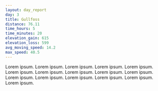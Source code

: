 ```yaml
---
layout: day_report
day: 3
title: Gullfoss
distance: 76.11
time_hours: 5
time_minutes: 20
elevation_gain: 615
elevation_loss: 599
avg_moving_speed: 14.2
max_speed: 40.5
---
```


Lorem ipsum. Lorem ipsum. Lorem ipsum. Lorem ipsum. Lorem ipsum. Lorem ipsum. Lorem ipsum. Lorem ipsum.
Lorem ipsum. Lorem ipsum. Lorem ipsum. Lorem ipsum. Lorem ipsum. Lorem ipsum. Lorem ipsum. Lorem ipsum.
